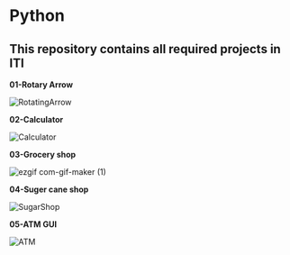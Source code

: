 # Python

## This repository contains all required projects in ITI
 **01-Rotary Arrow**
 
![RotatingArrow](https://user-images.githubusercontent.com/115734048/211103352-24278aa9-479e-4ce1-ab59-6940341f65cb.gif)
 
 
 **02-Calculator** 
  
![Calculator](https://user-images.githubusercontent.com/115734048/211109895-4c105c41-5414-477a-9f1b-0946eec6f4fc.gif)


 **03-Grocery shop** 
   
![ezgif com-gif-maker (1)](https://user-images.githubusercontent.com/115734048/213896971-1a3e2405-46c1-4b3c-b23e-28c603a58a2a.gif)
   

 **04-Suger cane shop** 

![SugarShop](https://user-images.githubusercontent.com/115734048/213588099-c50ac11b-223b-4e73-89e7-82e6373aeeb1.gif)


 **05-ATM GUI** 
 
 ![ATM](https://user-images.githubusercontent.com/115734048/215300188-5e6359ba-07e6-45a5-823c-2ee7cb38ec7c.gif)
